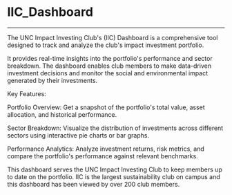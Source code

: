 # IIC_Dashboard
-------------------------------------------------------------------------------------------------------------------

The UNC Impact Investing Club's (IIC) Dashboard is a comprehensive tool designed to track and analyze the club's impact investment portfolio.

It provides real-time insights into the portfolio's performance and sector breakdown. The dashboard enables club members to make data-driven investment decisions and monitor the social and environmental impact generated by their investments. 

Key Features: 

Portfolio Overview: Get a snapshot of the portfolio's total value, asset allocation, and historical performance. 

Sector Breakdown: Visualize the distribution of investments across different sectors using interactive pie charts or bar graphs. 

Performance Analytics: Analyze investment returns, risk metrics, and compare the portfolio's performance against relevant benchmarks. 

This dashboard serves the UNC Impact Investing Club  to keep members up to date on the portfolio. IIC is the largest sustainability club on campus and this dashboard has been viewed by over 200 club members.

